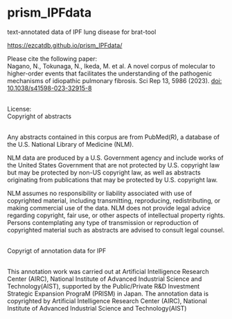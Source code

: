 # prism_IPFdata
text-annotated data of IPF lung disease for brat-tool

https://ezcatdb.github.io/prism_IPFdata/

  Please cite the following paper:<br>
  Nagano, N., Tokunaga, N., Ikeda, M. et al. A novel corpus of molecular to higher-order events that facilitates the understanding of the pathogenic mechanisms of idiopathic pulmonary fibrosis. Sci Rep 13, 5986 (2023). 
  <A HREF="https://doi.org/10.1038/s41598-023-32915-8">doi: 10.1038/s41598-023-32915-8</a>
  <br><br>

License:<br>
Copyright of abstracts<br><br>

Any abstracts contained in this corpus are from PubMed(R), a database of the U.S. National Library of Medicine (NLM).<br>

NLM data are produced by a U.S. Government agency and include works of the United States Government that are not protected by U.S. copyright law but may be protected by non-US copyright law, as well as abstracts originating from publications that may be protected by U.S. copyright law.<br>

NLM assumes no responsibility or liability associated with use of copyrighted material, including transmitting, reproducing, redistributing, or making commercial use of the data. NLM does not provide legal advice regarding copyright, fair use, or other aspects of intellectual property rights. Persons contemplating any type of transmission or reproduction of copyrighted material such as abstracts are advised to consult legal counsel.<br><br>

Copyrigt of annotation data for IPF<br><br>

This annotation work was carried out at Artificial Intelligence Research Center (AIRC), National Institute of Advanced Industrial Science and Technology(AIST), supported by the Public/Private R&D Investment Strategic Expansion PrograM (PRISM) in Japan. The annotation data is copyrighted by Artificial Intelligence Research Center (AIRC), National Institute of Advanced Industrial Science and Technology(AIST)<br>

